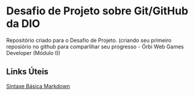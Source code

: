 # Desafio de Projeto sobre Git/GitHub da DIO
Repositório criado para o Desafio de Projeto.
(criando seu primeiro reposiório no github para comparlihar seu progresso - Órbi Web Games Developer (Módulo I))

## Links Úteis
[Sintaxe Básica Markdown](https://www.markdownguide.org/basic-syntax/)
